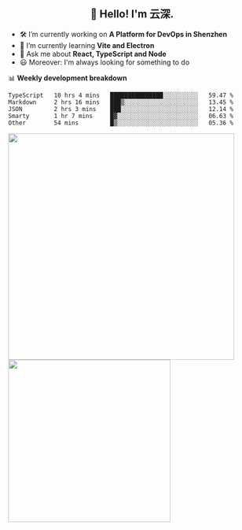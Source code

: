 <h2 align="center">👋 Hello! I'm 云深.</h2>

- 🛠 I’m currently working on **A Platform for DevOps in Shenzhen**
- 🚀 I’m currently learning **Vite and Electron**
- 💬 Ask me about **React, TypeScript and Node**
- 😃 Moreover: I'm always looking for something to do

📊 **Weekly development breakdown**

<!--START_SECTION:waka-->
```text
TypeScript   10 hrs 4 mins   ███████████████░░░░░░░░░░   59.47 % 
Markdown     2 hrs 16 mins   ███▒░░░░░░░░░░░░░░░░░░░░░   13.45 % 
JSON         2 hrs 3 mins    ███░░░░░░░░░░░░░░░░░░░░░░   12.14 % 
Smarty       1 hr 7 mins     █▓░░░░░░░░░░░░░░░░░░░░░░░   06.63 % 
Other        54 mins         █▒░░░░░░░░░░░░░░░░░░░░░░░   05.36 % 
```
<!--END_SECTION:waka-->

<p>
<img align="left" width="460" src="https://github-readme-stats.vercel.app/api?username=theprimone&custom_title=Yuns's Github Stats&theme=graywhite&hide_border=true&disable_animations=true"/> <img align="left" width="330" src="https://github-readme-stats.vercel.app/api/top-langs/?username=theprimone&layout=compact&theme=graywhite&hide_border=true"/>
</p>

